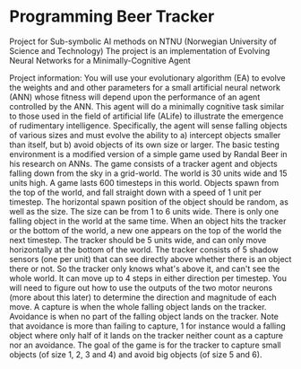 # Programming Beer Tracker
Project for Sub-symbolic AI methods on NTNU (Norwegian University of Science and Technology)
The project is an implementation of Evolving Neural Networks for a
Minimally-Cognitive Agent

Project information:
You will use your evolutionary algorithm (EA) to evolve the weights and and other parameters
for a small artificial neural network (ANN) whose fitness will depend upon the performance of
an agent controlled by the ANN. This agent will do a minimally cognitive task similar to those
used in the field of artificial life (ALife) to illustrate the emergence of rudimentary intelligence.
Specifically, the agent will sense falling objects of various sizes and must evolve the ability to a)
intercept objects smaller than itself, but b) avoid objects of its own size or larger.
The basic testing environment is a modified version of a simple game used by Randal Beer in his
research on ANNs. The game consists of a tracker agent and objects falling down from the sky
in a grid-world.
The world is 30 units wide and 15 units high. A game lasts 600 timesteps in this world.
Objects spawn from the top of the world, and fall straight down with a speed of 1 unit per
timestep. The horizontal spawn position of the object should be random, as well as the size.
The size can be from 1 to 6 units wide. There is only one falling object in the world at the same
time. When an object hits the tracker or the bottom of the world, a new one appears on the top
of the world the next timestep.
The tracker should be 5 units wide, and can only move horizontally at the bottom of the world.
The tracker consists of 5 shadow sensors (one per unit) that can see directly above whether there
is an object there or not. So the tracker only knows what's above it, and can't see the whole
world. It can move up to 4 steps in either direction per timestep. You will need to figure out how
to use the outputs of the two motor neurons (more about this later) to determine the direction
and magnitude of each move.
A capture is when the whole falling object lands on the tracker. Avoidance is when no part
of the falling object lands on the tracker. Note that avoidance is more than failing to capture,
1
for instance would a falling object where only half of it lands on the tracker neither count as a
capture nor an avoidance.
The goal of the game is for the tracker to capture small objects (of size 1, 2, 3 and 4) and avoid
big objects (of size 5 and 6).